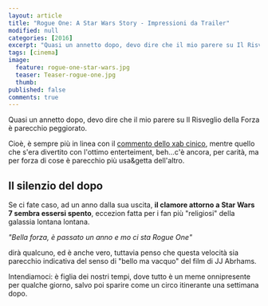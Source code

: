 ```yaml
---
layout: article
title: "Rogue One: A Star Wars Story - Impressioni da Trailer"
modified: null
categories: [2016]
excerpt: "Quasi un annetto dopo, devo dire che il mio parere su Il Risveglio della Forza è parecchio peggiorato..."
tags: [cinema]
image: 
  feature: rogue-one-star-wars.jpg
  teaser: Teaser-rogue-one.jpg
  thumb: 
published: false
comments: true
---
```


Quasi un annetto dopo, devo dire che il mio parere su Il Risveglio della Forza è parecchio peggiorato. 

Cioè, è sempre più in linea con il [commento dello xab cinico](http://xabacadabra.com/2015/star-wars-7-recensione-il-risveglio-della-forza/), mentre quello che s'era divertito con l'ottimo enterteiment, beh...c'è ancora, per carità, ma per forza di cose è parecchio più usa&getta dell'altro.

## Il silenzio del dopo

Se ci fate caso, ad un anno dalla sua uscita, **il clamore attorno a Star Wars 7 sembra essersi spento**, eccezion fatta per i fan più "religiosi" della galassia lontana lontana.

_"Bella forza, è passato un anno e mo ci sta Rogue One"_

dirà qualcuno, ed è anche vero, tuttavia penso che questa velocità sia parecchio indicativa del senso di "bello ma vacquo" del film di JJ Abrhams.

Intendiamoci: è figlia dei nostri tempi, dove tutto è un meme onnipresente per qualche giorno, salvo poi sparire come un circo itinerante una settimana dopo.

